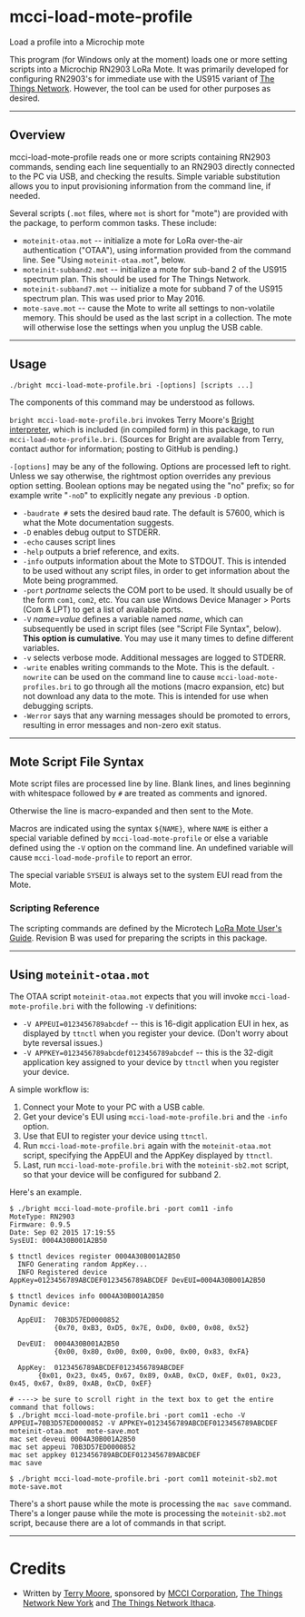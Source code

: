 # mcci-load-mote-profile
Load a profile into a Microchip mote

This program (for Windows only at the moment) loads one or more setting
scripts into a Microchip RN2903 LoRa Mote. It was primarily developed for
configuring RN2903's for immediate use with the US915 variant of
[The Things Network](https://thethingsnetwork.org). However, the tool can be used for other purposes as desired.

----
## Overview

mcci-load-mote-profile reads one or more scripts containing RN2903 commands, sending each line sequentially to an RN2903 directly connected to the PC via USB, and checking the results. Simple variable substitution allows you to input provisioning information from the command line, if needed.

Several scripts (`.mot` files, where `mot` is short for "mote") are provided with the package, to perform common tasks. These include:

* `moteinit-otaa.mot` -- initialize a mote for LoRa over-the-air authentication ("OTAA"), using information provided from the command line. See "Using `moteinit-otaa.mot`", below.
* `moteinit-subband2.mot` -- initialize a mote for sub-band 2 of the US915 spectrum plan. This should be used for The Things Network.
* `moteinit-subband7.mot` -- initialize a mote for subband 7 of the US915 spectrum plan. This was used prior to May 2016.
* `mote-save.mot` -- cause the Mote to write all settings to non-volatile memory. This should be used as the last script in a collection. The mote will otherwise lose the settings when you unplug the USB cable.

----
## Usage
    ./bright mcci-load-mote-profile.bri -[options] [scripts ...]

The components of this command may be understood as follows.

`bright mcci-load-mote-profile.bri` invokes Terry Moore's [Bright interpreter](http://www.lua.org/wshop08.html#moore), which is included (in compiled form) in this package, to run `mcci-load-mote-profile.bri`. (Sources for Bright are available from Terry, contact author for information; posting to GitHub is pending.)

`-[options]` may be any of the following. Options are processed left to right. Unless we say otherwise, the rightmost option overrides any previous option setting. Boolean options may be negated using the "no" prefix; so for example write "`-noD`" to explicitly negate any previous `-D` option.

* `-baudrate #` sets the desired baud rate. The default is 57600, which is what the Mote documentation suggests.
* `-D` enables debug output to STDERR.
* `-echo` causes script lines 
* `-help` outputs a brief reference, and exits.
* `-info` outputs information about the Mote to STDOUT. This is intended to be used without any script files, in order to get information about the Mote being programmed.
* `-port` _portname_ selects the COM port to be used. It should usually be of the form `com1`, `com2`, etc. You can use Windows Device Manager > Ports (Com & LPT) to get a list of available ports.
* `-V` _name_=_value_ defines a variable named _name_, which can subsequently be used in script files (see "Script File Syntax", below). __This option is cumulative__. You may use it many times to define different variables.
* `-v` selects verbose mode. Additional messages are logged to STDERR.
* `-write` enables writing commands to the Mote. This is the default. `-nowrite` can be used on the command line to cause `mcci-load-mote-profiles.bri` to go through all the motions (macro expansion, etc) but not download any data to the mote. This is intended for use when debugging scripts.
* `-Werror` says that any warning messages should be promoted to errors, resulting in error messages and non-zero exit status.

----
## Mote Script File Syntax

Mote script files are processed line by line. Blank lines, and lines beginning with whitespace followed by `#` are treated as comments and ignored.

Otherwise the line is macro-expanded and then sent to the Mote.

Macros are indicated using the syntax `${NAME}`, where `NAME` is either a special variable defined by `mcci-load-mote-profile` or else a variable defined using the `-V` option on the command line. An undefined variable will cause `mcci-load-mode-profile` to report an error.

The special variable `SYSEUI` is always set to the system EUI read from the Mote. 

### Scripting Reference
The scripting commands are defined by the Microtech [LoRa Mote User's Guide](http://ww1.microchip.com/downloads/en/DeviceDoc/LoRa%20Mote%20Users%20Guide.pdf). Revision B was used for preparing the scripts in this package.


----
## Using `moteinit-otaa.mot`

The OTAA script `moteinit-otaa.mot` expects that you will invoke `mcci-load-mote-profile.bri` with the following `-V` definitions:

* `-V APPEUI=0123456789abcdef` -- this is 16-digit application EUI in hex, as displayed by `ttnctl` when you register your device. (Don't worry about byte reversal issues.)
* `-V APPKEY=0123456789abcdef0123456789abcdef` -- this is the 32-digit application key assigned to your device by `ttnctl` when you register your device.

A simple workflow is:

1. Connect your Mote to your PC with a USB cable.
2. Get your device's EUI using `mcci-load-mote-profile.bri` and the `-info` option.
3. Use that EUI to register your device using `ttnctl`.
4. Run `mcci-load-mote-profile.bri` again with the `moteinit-otaa.mot` script, specifying the AppEUI and the AppKey displayed by `ttnctl`.  
5. Last, run `mcci-load-mote-profile.bri` with the `moteinit-sb2.mot` script, so that your device will be configured for subband 2.

Here's an example.

    $ ./bright mcci-load-mote-profile.bri -port com11 -info
    MoteType: RN2903
    Firmware: 0.9.5
    Date: Sep 02 2015 17:19:55
    SysEUI: 0004A30B001A2B50

    $ ttnctl devices register 0004A30B001A2B50
      INFO Generating random AppKey...
      INFO Registered device                        AppKey=0123456789ABCDEF0123456789ABCDEF DevEUI=0004A30B001A2B50
    
    $ ttnctl devices info 0004A30B001A2B50
    Dynamic device:
    
      AppEUI:  70B3D57ED0000852
               {0x70, 0xB3, 0xD5, 0x7E, 0xD0, 0x00, 0x08, 0x52}
    
      DevEUI:  0004A30B001A2B50
               {0x00, 0x80, 0x00, 0x00, 0x00, 0x00, 0x83, 0xFA}

      AppKey:  0123456789ABCDEF0123456789ABCDEF
           {0x01, 0x23, 0x45, 0x67, 0x89, 0xAB, 0xCD, 0xEF, 0x01, 0x23, 0x45, 0x67, 0x89, 0xAB, 0xCD, 0xEF}

    # ----> be sure to scroll right in the text box to get the entire command that follows:
    $ ./bright mcci-load-mote-profile.bri -port com11 -echo -V APPEUI=70B3D57ED0000852 -V APPKEY=0123456789ABCDEF0123456789ABCDEF moteinit-otaa.mot  mote-save.mot
    mac set deveui 0004A30B001A2B50
    mac set appeui 70B3D57ED0000852
    mac set appkey 0123456789ABCDEF0123456789ABCDEF
    mac save
    
    $ ./bright mcci-load-mote-profile.bri -port com11 moteinit-sb2.mot mote-save.mot

There's a short pause while the mote is processing the `mac save` command. There's a longer pause while the mote is
processing the `moteinit-sb2.mot` script, because there are a lot of commands in that script.

----
# Credits
* Written by [Terry Moore](https://linkedin.com/in/terrillmoore), sponsored by [MCCI Corporation](http://www.mcci.com), [The Things Network New York](https://thethings.nyc) and [The Things Network Ithaca](https://ttni.tech).
